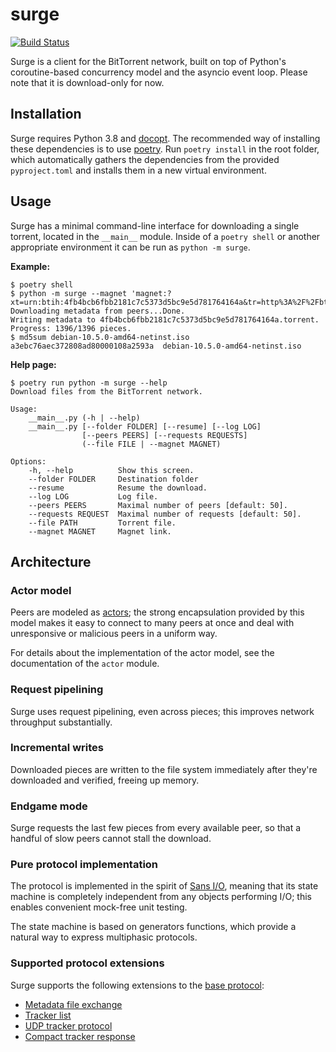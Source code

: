 # surge

[![Build Status](https://travis-ci.com/zuqq/surge.svg?branch=master)](https://travis-ci.com/zuqq/surge)

Surge is a client for the BitTorrent network, built on top of Python's
coroutine-based concurrency model and the asyncio event loop. Please note that
it is download-only for now.

## Installation

Surge requires Python 3.8 and [docopt]. The recommended way of installing these
dependencies is to use [poetry]. Run `poetry install` in the root folder, which
automatically gathers the dependencies from the provided `pyproject.toml` and
installs them in a new virtual environment.

[docopt]: https://pypi.org/project/docopt/
[poetry]: https://python-poetry.org/


## Usage

Surge has a minimal command-line interface for downloading a single torrent,
located in the `__main__` module. Inside of a `poetry shell` or another
appropriate environment it can be run as `python -m surge`.

**Example:**

```
$ poetry shell
$ python -m surge --magnet 'magnet:?xt=urn:btih:4fb4bcb6fbb2181c7c5373d5bc9e5d781764164a&tr=http%3A%2F%2Fbttracker.debian.org%3A6969%2Fannounce'
Downloading metadata from peers...Done.
Writing metadata to 4fb4bcb6fbb2181c7c5373d5bc9e5d781764164a.torrent.
Progress: 1396/1396 pieces.
$ md5sum debian-10.5.0-amd64-netinst.iso
a3ebc76aec372808ad80000108a2593a  debian-10.5.0-amd64-netinst.iso
```

**Help page:**

```
$ poetry run python -m surge --help
Download files from the BitTorrent network.

Usage:
    __main__.py (-h | --help)
    __main__.py [--folder FOLDER] [--resume] [--log LOG]
                [--peers PEERS] [--requests REQUESTS]
                (--file FILE | --magnet MAGNET)

Options:
    -h, --help          Show this screen.
    --folder FOLDER     Destination folder
    --resume            Resume the download.
    --log LOG           Log file.
    --peers PEERS       Maximal number of peers [default: 50].
    --requests REQUEST  Maximal number of requests [default: 50].
    --file PATH         Torrent file.
    --magnet MAGNET     Magnet link.
```


## Architecture

### Actor model

Peers are modeled as [actors]; the strong encapsulation provided by this model
makes it easy to connect to many peers at once and deal with unresponsive or
malicious peers in a uniform way.

For details about the implementation of the actor model, see the documentation
of the `actor` module.

[actors]: https://en.wikipedia.org/wiki/Actor_model

### Request pipelining

Surge uses request pipelining, even across pieces; this improves network
throughput substantially.

### Incremental writes

Downloaded pieces are written to the file system immediately after they're
downloaded and verified, freeing up memory.

### Endgame mode

Surge requests the last few pieces from every available peer, so that a handful
of slow peers cannot stall the download.

### Pure protocol implementation

The protocol is implemented in the spirit of [Sans I/O], meaning that its
state machine is completely independent from any objects performing I/O;
this enables convenient mock-free unit testing.

The state machine is based on generators functions, which provide a natural way
to express multiphasic protocols.

[Sans I/O]: https://sans-io.readthedocs.io/

### Supported protocol extensions

Surge supports the following extensions to the [base protocol][BEP 0003]:

- [Metadata file exchange][BEP 0009]
- [Tracker list][BEP 0012]
- [UDP tracker protocol][BEP 0015]
- [Compact tracker response][BEP 0023]

[BEP 0003]: http://bittorrent.org/beps/bep_0003.html
[BEP 0009]: http://bittorrent.org/beps/bep_0009.html
[BEP 0012]: http://bittorrent.org/beps/bep_0012.html
[BEP 0015]: http://bittorrent.org/beps/bep_0015.html
[BEP 0023]: http://bittorrent.org/beps/bep_0023.html

